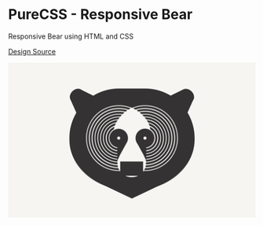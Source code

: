 # PureCSS - Responsive Bear

Responsive Bear using HTML and CSS

[Design Source](https://dribbble.com/shots/11321693-Bear)

<div align="center">
   <img src="screenshot.png" width="800" />
</div
